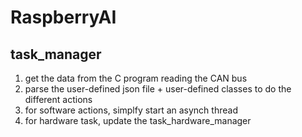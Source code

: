 # RaspberryAI

## task_manager

1. get the data from the C program reading the CAN bus
2. parse the user-defined json file + user-defined classes to do the different actions
3. for software actions, simplfy start an asynch thread
4. for hardware task, update the task_hardware_manager
